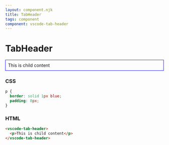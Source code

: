 ```yaml
---
layout: component.njk
title: TabHeader
tags: component
component: vscode-tab-header
---
```


# TabHeader

<style>
  vscode-tab-header p {
    border: solid 1px blue;
    padding: 8px;
  }
</style>

<component-preview>
  <vscode-tab-header>
    <p>This is child content</p>
  </vscode-tab-header>
</component-preview>

### CSS

```css
p {
  border: solid 1px blue;
  padding: 8px;
}
```

### HTML

```html
<vscode-tab-header>
  <p>This is child content</p>
</vscode-tab-header>
```
